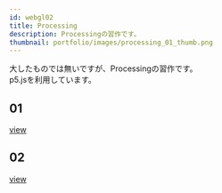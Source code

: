 ```yaml
---
id: webgl02
title: Processing
description: Processingの習作です。
thumbnail: portfolio/images/processing_01_thumb.png
---
```


大したものでは無いですが、Processingの習作です。  
p5.jsを利用しています。


## 01
<dynamic-image path="portfolio/images/processing_01.gif" alt="processingイメージ" ></dynamic-image>
<a href="https://nogson.github.io/p5js_sample/" class="link-text-right">view</a>


## 02
<dynamic-image path="portfolio/images/processing_02.gif" alt="processingイメージ" ></dynamic-image>
<a href="https://nogson.github.io/p5js_sample2/" class="link-text-right">view</a>

